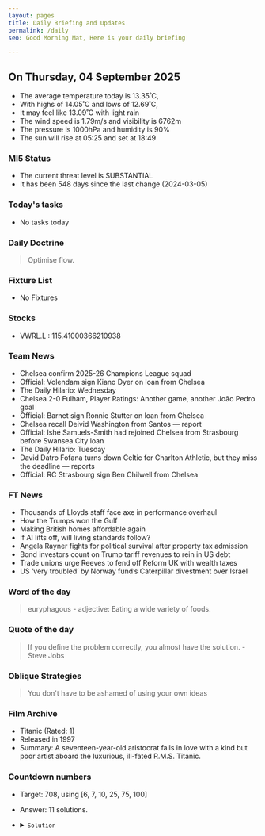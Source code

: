 ```yaml
---
layout: pages
title: Daily Briefing and Updates
permalink: /daily
seo: Good Morning Mat, Here is your daily briefing

---
```


<!-- weather_marker starts -->
## On Thursday, 04 September 2025

- The average temperature today is 13.35˚C,
- With highs of 14.05˚C and lows of 12.69˚C,
- It may feel like 13.09˚C with light rain
- The wind speed is 1.79m/s and visibility is 6762m
- The pressure is 1000hPa and humidity is 90%
- The sun will rise at 05:25 and set at 18:49

<!-- weather_marker ends -->

### MI5 Status
<!-- threat_marker starts -->
- The current threat level is <span class="highlighter">SUBSTANTIAL</span>
- It has been 548 days since the last change (2024-03-05)

<!-- threat_marker ends -->

### Today's tasks
<!-- task_marker starts -->
- No tasks today
<!-- task_marker ends -->

### Daily Doctrine
<!-- doctrine_marker starts -->
> Optimise flow.
<!-- doctrine_marker ends -->

### Fixture List

<!-- fixture_marker starts -->
- No Fixtures
<!-- fixture_marker ends -->

### Stocks

<!-- stocks_marker starts -->

- VWRL.L : 115.41000366210938 

<!-- stocks_marker ends -->

### Team News
<!-- news_marker starts -->

- Chelsea confirm 2025-26 Champions League squad
- Official: Volendam sign Kiano Dyer on loan from Chelsea
- The Daily Hilario: Wednesday
- Chelsea 2-0 Fulham, Player Ratings: Another game, another João Pedro goal
- Official: Barnet sign Ronnie Stutter on loan from Chelsea
- Chelsea recall Deivid Washington from Santos — report
- Official: Ishé Samuels-Smith had rejoined Chelsea from Strasbourg before Swansea City loan
- The Daily Hilario: Tuesday
- David Datro Fofana turns down Celtic for Charlton Athletic, but they miss the deadline — reports
- Official: RC Strasbourg sign Ben Chilwell from Chelsea

<!-- news_marker ends -->

### FT News

<!-- ftnews_marker starts -->

- Thousands of Lloyds staff face axe in performance overhaul
- How the Trumps won the Gulf
- Making British homes affordable again
- If AI lifts off, will living standards follow?
- Angela Rayner fights for political survival after property tax admission
- Bond investors count on Trump tariff revenues to rein in US debt
- Trade unions urge Reeves to fend off Reform UK with wealth taxes
- US ‘very troubled’ by Norway fund’s Caterpillar divestment over Israel

<!-- ftnews_marker ends -->

### Word of the day

<!-- word_marker starts -->

 > euryphagous - adjective: Eating a wide variety of foods.

<!-- word_marker ends -->

### Quote of the day
<!-- quote_marker starts -->

> If you define the problem correctly, you almost have the solution. - Steve Jobs

<!-- quote_marker ends -->

### Oblique Strategies
<!-- eno_marker starts -->
> You don't have to be ashamed of using your own ideas

<!-- eno_marker ends -->

### Film Archive

<!-- film_marker starts -->
- Titanic (Rated: 1)
- Released in 1997
- Summary: A seventeen-year-old aristocrat falls in love with a kind but poor artist aboard the luxurious, ill-fated R.M.S. Titanic.
<!-- film_marker ends -->

### Countdown numbers
<!-- game_marker starts -->

- Target: 708, using [6, 7, 10, 25, 75, 100]
- Answer: 11 solutions.

- <details><summary><code>Solution</code></summary>

  Solution: ( 75 - 6 ) x 100 / 10 + 25 - 7

   </details>

<!-- game_marker ends -->
